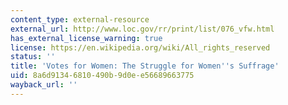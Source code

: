 ```yaml
---
content_type: external-resource
external_url: http://www.loc.gov/rr/print/list/076_vfw.html
has_external_license_warning: true
license: https://en.wikipedia.org/wiki/All_rights_reserved
status: ''
title: 'Votes for Women: The Struggle for Women''s Suffrage'
uid: 8a6d9134-6810-490b-9d0e-e56689663775
wayback_url: ''
---
```

